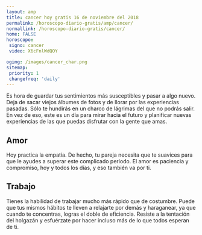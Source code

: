 ```yaml
---
layout: amp
title: cancer hoy gratis 16 de noviembre del 2018 
permalink: /horoscopo-diario-gratis/amp/cancer/
normallink: /horoscopo-diario-gratis/cancer/
home: FALSE
horoscopo:
 signo: cancer
 video: X6cFnlWdQOY

ogimg: /images/cancer_char.png
sitemap:
 priority: 1
 changefreq: 'daily'
---
```



Es hora de guardar tus sentimientos más susceptibles y pasar a algo nuevo. Deja de sacar viejos álbumes de fotos y de llorar por las experiencias pasadas. Sólo te hundirás en un charco de lágrimas del que no podrás salir. En vez de eso, este es un día para mirar hacia el futuro y planificar nuevas experiencias de las que puedas disfrutar con la gente que amas.

## Amor

Hoy practica la empatía. De hecho, tu pareja necesita que te suavices para que le ayudes a superar este complicado periodo. El amor es paciencia y compromiso, hoy y todos los días, y eso también va por ti.

## Trabajo

Tienes la habilidad de trabajar mucho más rápido que de costumbre. Puede que tus mismos hábitos te lleven a relajarte por demás y haraganear, ya que cuando te concentras, logras el doble de eficiencia. Resiste a la tentación del holgazán y esfuérzate por hacer incluso más de lo que todos esperan de ti.